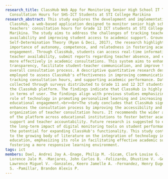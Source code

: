 ```yaml
---
research_title: ClassHub Web App for Monitoring Senior High School IT Teachers'
  Consultation Hours for SHS-ICT Students at STI College Marikina
research_abstract: This study explores the development and implementation of
  ClassHub, a web-based application designed to monitor senior high school IT
  teachers' consultation hours for Grade 12 ICT students at STI College
  Marikina. The study aims to address the challenges of tracking teacher
  availability and improving student access to academic support. Grounded in
  Self-Determination Theory (Ryan & Deci, 2017), the research highlights the
  importance of autonomy, competence, and relatedness in fostering academic
  engagement. Through ClassHub, students can access real-time information on
  teacher availability, submit reports regarding teacher absence, and engage
  more effectively in academic consultations. This system aims to enhance
  transparency, facilitate student-teacher communication, and improve the
  overall consultation process. A descriptive quantitative research design was
  employed to assess ClassHub's effectiveness in improving communication,
  tracking consultation hours, and supporting academic performance. Data was
  collected through surveys distributed to Grade 11 and 12 ICT students using
  the ClassHub platform. The findings indicate that ClassHub is highly effective
  in terms of user. The findings align with previous studies emphasizing the
  role of technology in promoting personalized learning and increasing
  educational engagement.<br><br>The study concludes that ClassHub significantly
  enhances the consultation process by improving the accessibility and
  organization of teacher consultation hours. It recommends the wider adoption
  of the platform across educational institutions to foster better academic
  support and teacher accountability. Future research is suggested to explore
  the long-term impact of digital monitoring tools on student performance and
  the potential for expanding ClassHub's functionality. This study contributes
  to the growing body of literature on the integration of technology in
  education, emphasizing its role in facilitating effective academic support and
  fostering a more responsive learning environment.
tags: ict
members: Dael, Andrei Jay A.-Enage, Philip M. -Sicam, Clark Louise G. -Bañez,
  Lorence Jale M. -Manjares, John Carlos B. -Felizardo, Dhustine V. -Gerez,
  Lawrence Miguel V. -Gonzales, Keero Jamelle A. -Fernandez, Henry Eugene
  S. -Pamillar, Brandon Alexis P.
---
```

